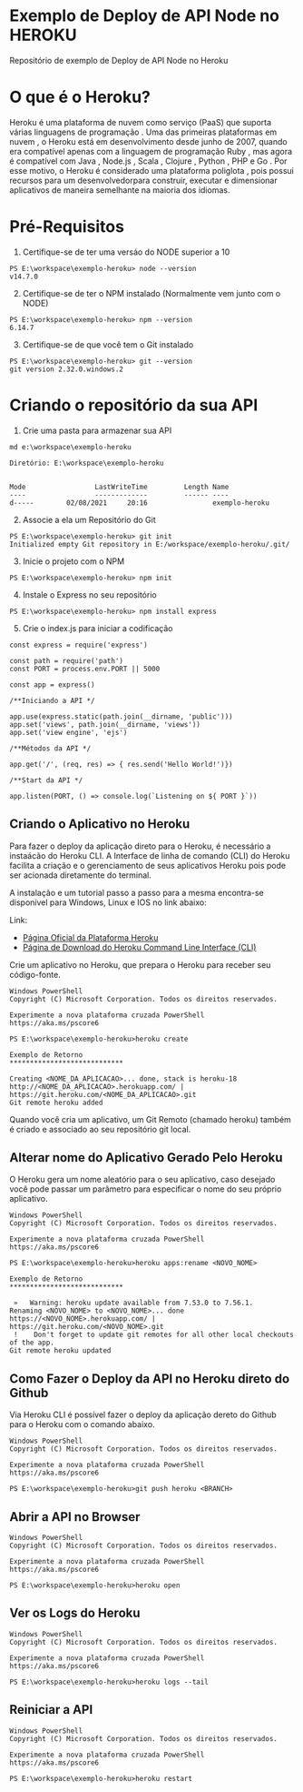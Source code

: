 # Exemplo de Deploy de API Node no HEROKU

Repositório de exemplo de Deploy de API Node no Heroku

# O que é o Heroku?

Heroku é uma plataforma de nuvem como serviço (PaaS) que suporta várias linguagens de programação . Uma das primeiras plataformas em nuvem , o Heroku está em desenvolvimento desde junho de 2007, quando era compatível apenas com a linguagem de programação Ruby , mas agora é compatível com Java , Node.js , Scala , Clojure , Python , PHP e Go . Por esse motivo, o Heroku é considerado uma plataforma poliglota , pois possui recursos para um desenvolvedorpara construir, executar e dimensionar aplicativos de maneira semelhante na maioria dos idiomas.

# Pré-Requisitos

1. Certifique-se de ter uma versáo do NODE superior a 10

```
PS E:\workspace\exemplo-heroku> node --version
v14.7.0
```

2. Certifique-se de ter o NPM instalado (Normalmente vem junto com o NODE)

```
PS E:\workspace\exemplo-heroku> npm --version
6.14.7
```

3. Certifique-se de que você tem o Git instalado

```
PS E:\workspace\exemplo-heroku> git --version
git version 2.32.0.windows.2
```

# Criando o repositório da sua API

1. Crie uma pasta para armazenar sua API 

```
md e:\workspace\exemplo-heroku

Diretório: E:\workspace\exemplo-heroku


Mode                 LastWriteTime         Length Name
----                 -------------         ------ ----
d-----        02/08/2021     20:16                exemplo-heroku

```

2. Associe a ela um Repositório do Git

```
PS E:\workspace\exemplo-heroku> git init
Initialized empty Git repository in E:/workspace/exemplo-heroku/.git/
```

3. Inicie o projeto com o NPM

```
PS E:\workspace\exemplo-heroku> npm init
```
4. Instale o Express no seu repositório

```
PS E:\workspace\exemplo-heroku> npm install express
```
5. Crie o index.js para iniciar a codificação

```
const express = require('express')

const path = require('path')
const PORT = process.env.PORT || 5000

const app = express()

/**Iniciando a API */

app.use(express.static(path.join(__dirname, 'public')))
app.set('views', path.join(__dirname, 'views'))
app.set('view engine', 'ejs')

/**Métodos da API */

app.get('/', (req, res) => { res.send('Hello World!')})

/**Start da API */

app.listen(PORT, () => console.log(`Listening on ${ PORT }`))
```

## Criando o Aplicativo no Heroku

Para fazer o deploy da aplicação direto para o Heroku, é necessário a instaácão do Heroku CLI. A Interface de linha de comando (CLI) do Heroku facilita a criação e o gerenciamento de seus aplicativos Heroku pois pode ser acionada diretamente do terminal.

A instalação e um tutorial passo a passo para a mesma encontra-se disponível para Windows, Linux e IOS no link abaixo:

Link:

* [Página Oficial da Plataforma Heroku](https://www.heroku.com/)
* [Página de Download do Heroku Command Line Interface (CLI)](https://devcenter.heroku.com/articles/heroku-cli)

Crie um aplicativo no Heroku, que prepara o Heroku para receber seu código-fonte.

```
Windows PowerShell
Copyright (C) Microsoft Corporation. Todos os direitos reservados.

Experimente a nova plataforma cruzada PowerShell https://aka.ms/pscore6

PS E:\workspace\exemplo-heroku>heroku create

Exemplo de Retorno
****************************

Creating <NOME_DA_APLICACAO>... done, stack is heroku-18
http://<NOME_DA_APLICACAO>.herokuapp.com/ | https://git.heroku.com/<NOME_DA_APLICACAO>.git
Git remote heroku added

```

Quando você cria um aplicativo, um Git Remoto (chamado heroku) também é criado e associado ao seu repositório git local.

## Alterar nome do Aplicativo Gerado Pelo Heroku

O Heroku gera um nome aleatório para o seu aplicativo, caso desejado você pode passar um parâmetro para especificar o nome do seu próprio aplicativo.

```
Windows PowerShell
Copyright (C) Microsoft Corporation. Todos os direitos reservados.

Experimente a nova plataforma cruzada PowerShell https://aka.ms/pscore6

PS E:\workspace\exemplo-heroku>heroku apps:rename <NOVO_NOME>

Exemplo de Retorno
****************************

 »   Warning: heroku update available from 7.53.0 to 7.56.1.
Renaming <NOVO_NOME> to <NOVO_NOME>... done
https://<NOVO_NOME>.herokuapp.com/ | https://git.heroku.com/<NOVO_NOME>.git
 !    Don't forget to update git remotes for all other local checkouts of the app.
Git remote heroku updated

```
## Como Fazer o Deploy da API no Heroku direto do Github

Via Heroku CLI é possível fazer o deploy da aplicação dereto do Github para o Heroku com o comando abaixo.

```
Windows PowerShell
Copyright (C) Microsoft Corporation. Todos os direitos reservados.

Experimente a nova plataforma cruzada PowerShell https://aka.ms/pscore6

PS E:\workspace\exemplo-heroku>git push heroku <BRANCH>
```

## Abrir a API no Browser

```
Windows PowerShell
Copyright (C) Microsoft Corporation. Todos os direitos reservados.

Experimente a nova plataforma cruzada PowerShell https://aka.ms/pscore6

PS E:\workspace\exemplo-heroku>heroku open
```

## Ver os Logs do Heroku

```
Windows PowerShell
Copyright (C) Microsoft Corporation. Todos os direitos reservados.

Experimente a nova plataforma cruzada PowerShell https://aka.ms/pscore6

PS E:\workspace\exemplo-heroku>heroku logs --tail
```

## Reiniciar a API

```
Windows PowerShell
Copyright (C) Microsoft Corporation. Todos os direitos reservados.

Experimente a nova plataforma cruzada PowerShell https://aka.ms/pscore6

PS E:\workspace\exemplo-heroku>heroku restart
```
